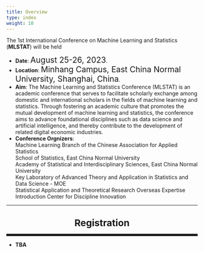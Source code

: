 ```yaml
---
title: Overview
type: index
weight: 10
---
```



The 1st International Conference on Machine Learning and Statistics (**MLSTAT**) will be held
- **Date**: <span style="font-size:150%">August 25-26, 2023</span>. 
- **Location**: <span style="font-size:150%">Minhang Campus, East China Normal University, Shanghai, China</span>.
- **Aim**: The Machine Learning and Statistics Conference (MLSTAT) is an academic conference that serves to facilitate scholarly exchange among domestic and international scholars in the fields of machine learning and statistics. Through fostering an academic culture that promotes the mutual development of machine learning and statistics, the conference aims to advance foundational disciplines such as data science and artificial intelligence, and thereby contribute to the development of related digital economic industries.
- **Conference Orgnizers**:\
  Machine Learning Branch of the Chinese Association for Applied Statistics\
  School of Statistics, East China Normal University\
  Academy of Statistical and Interdisciplinary Sciences, East China Normal University\
  Key Laboratory of Advanced Theory and Application in Statistics and Data Science - MOE\
  Statistical Application and Theoretical Research Overseas Expertise Introduction Center for Discipline Innovation

________________________________________

<!--
- If you've previously attended a Crested Butte event and need a break on the
  fee, <a href="/contact">make a request</a>. Don't let the fee be the reason
  you can't attend.
-->
<br/>
<div style="text-align:center;font-size:175%;font-weight:bold">
Registration
</div>

<hr style="border: 0; border-top: 5px solid;">

- **TBA**